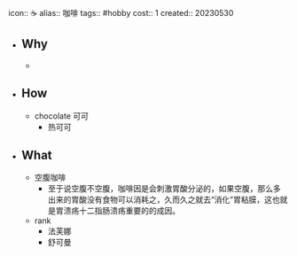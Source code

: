 icon:: ☕
alias:: 咖啡
tags:: #hobby
cost:: 1
created:: 20230530

- ## Why
  -
- ## How
  - chocolate 可可
    - 热可可
- ## What
  - 空腹咖啡
    - 至于说空腹不空腹，咖啡因是会刺激胃酸分泌的，如果空腹，那么多出来的胃酸没有食物可以消耗之，久而久之就去“消化”胃粘膜，这也就是胃溃疡十二指肠溃疡重要的的成因。
  - rank
    - 法芙娜
    - 舒可曼